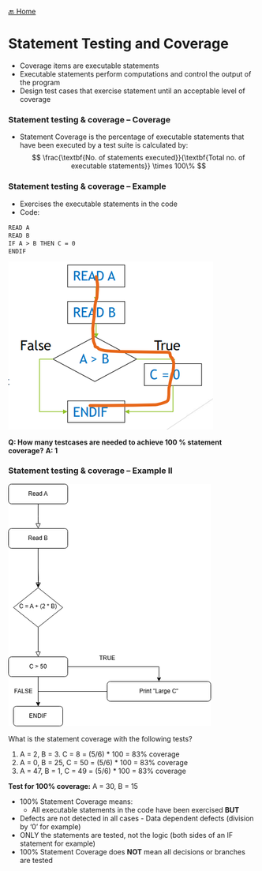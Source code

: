 [🔙 Home](../home.md)

# Statement Testing and Coverage

* Coverage items are executable statements
* Executable statements perform computations and control the output of the program
* Design test cases that exercise statement until an acceptable level of coverage

### Statement testing & coverage – Coverage

* Statement Coverage is the percentage of executable statements that have been executed by a test suite is calculated by:
  $$
  \frac{\textbf{No. of statements executed}}{\textbf{Total no. of executable statements}} \times 100\%
  $$

### Statement testing & coverage – Example

* Exercises the executable statements in the code
* Code:

````
READ A
READ B
IF A > B THEN C = 0
ENDIF
````

![image4.png](assets/image4.png)

**Q: How many testcases are needed to achieve 100 % statement coverage?**
**A: 1**

### Statement testing & coverage – Example II

![image5.png](assets/image5.png)


What is the statement coverage with the following tests?

1. A = 2, B = 3. C = 8 = (5/6) * 100 = 83% coverage
2. A = 0, B = 25, C = 50 = (5/6) * 100 = 83% coverage
3. A = 47, B = 1, C = 49 = (5/6) * 100 = 83% coverage

**Test for 100% coverage:** A = 30, B = 15

* 100% Statement Coverage means:
  * All executable statements in the code have been exercised
**BUT**
* Defects are not detected in all cases - Data dependent defects (division by ‘0’ for example)
* ONLY the statements are tested, not the logic (both sides of an IF statement for example)
* 100% Statement Coverage does **NOT** mean all decisions or branches are tested